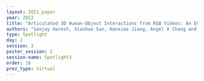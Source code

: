 ```yaml
---
layout: 2021_paper
year: 2022
title: "Articulated 3D Human-Object Interactions from RGB Videos: An Empirical Analysis of Approaches and Challenges"
authors: "Sanjay Haresh, Xiaohao Sun, Hanxiao Jiang, Angel X Chang and Manolis Savva"
type: Spotlight
day: 2
session: 3
poster_session: 2
session-name: Spotlight3
order: 10
prez_type: Virtual
---
```

